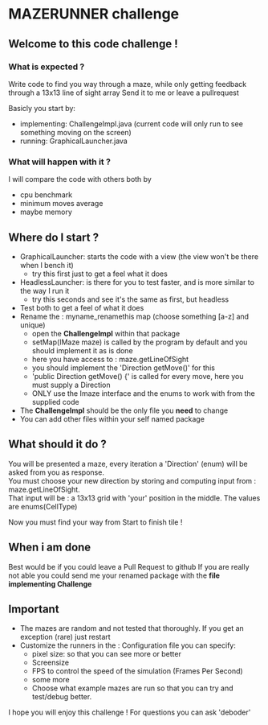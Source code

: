 # MAZERUNNER challenge
## Welcome to this code challenge !

### What is expected ?
Write code to find you way through a maze, while only getting feedback through a 13x13 line of sight array
Send it to me or leave a pullrequest

Basicly you start by:
- implementing: ChallengeImpl.java (current code will only run to see something moving on the screen)
- running: GraphicalLauncher.java

### What will happen with it ?
I will compare the code with others both by
- cpu benchmark
- minimum moves average
- maybe memory

## Where do I start ?
- GraphicalLauncher: starts the code with a view (the view won't be there when I bench it)
  - try this first just to get a feel what it does
- HeadlessLauncher: is there for you to test faster, and is more similar to the way I run it
  - try this seconds and see it's the same as first, but headless
- Test both to get a feel of what it does
- Rename the : myname_renamethis map (choose something [a-z] and unique)
  - open the **ChallengeImpl** within that package
  - setMap(IMaze maze) is called by the program by default and you should implement it as is done
  - here you have access to : maze.getLineOfSight
  - you should implement the 'Direction getMove()' for this
  - 'public Direction getMove() {' is called for every move, here you must supply a Direction
  - ONLY use the Imaze interface and the enums to work with from the supplied code
- The **ChallengeImpl** should be the only file you **need** to change
- You can add other files within your self named package


## What should it do ?
You will be presented a maze, every iteration a 'Direction' (enum) will be asked from you as response.  
You must choose your new direction by storing and computing input from : maze.getLineOfSight.  
That input will be : a 13x13 grid with 'your' position in the middle. The values are enums(CellType)

Now you must find your way from Start to finish tile !

## When i am done
Best would be if you could leave a Pull Request to github
If you are really not able you could send me your renamed package with the **file implementing Challenge**

## Important 
- The mazes are random and not tested that thoroughly. If you get an exception (rare) just restart
- Customize the runners in the : Configuration file you can specify:
  - pixel size: so that you can see more or better
  - Screensize
  - FPS to control the speed of the simulation (Frames Per Second)
  - some more
  - Choose what example mazes are run so that you can try and test/debug better.


I hope you will enjoy this challenge ! 
For questions you can ask 'deboder'
